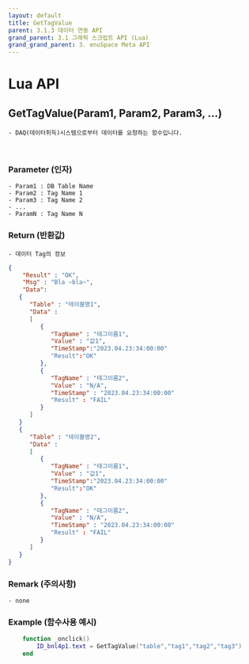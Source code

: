 ```yaml
---
layout: default
title: GetTagValue
parent: 3.1.3 데이터 연동 API
grand_parent: 3.1 그래픽 스크립트 API (Lua)
grand_grand_parent: 3. enuSpace Meta API
---
```


# Lua API 

## GetTagValue(Param1, Param2, Param3, ...)

    - DAQ(데이터취득)시스템으로부터 데이터를 요청하는 함수입니다.

<br>

### Parameter (인자)

    - Param1 : DB Table Name
    - Param2 : Tag Name 1
    - Param3 : Tag Name 2
    - ...
    - ParamN : Tag Name N


### Return (반환값)

	- 데이터 Tag의 정보
```Json
{
    "Result" : "OK",
    "Msg" : "Bla ~bla~",
    "Data":
   {
      "Table" : "테이블명1",
      "Data" :
      [
         {
            "TagName" : "태그이름1",
            "Value" : "값1",
            "TimeStamp":"2023.04.23:34:00:00"
            "Result":"OK"
         },
         {
            "TagName" : "태그이름2",
            "Value" : "N/A",
            "TimeStamp" : "2023.04.23:34:00:00"
            "Result" : "FAIL"
         }
      ]
   }
   {
      "Table" : "테이블명2",
      "Data" :
      [
         {
            "TagName" : "태그이름1",
            "Value" : "값1",
            "TimeStamp":"2023.04.23:34:00:00"
            "Result":"OK"
         },
         {
            "TagName" : "태그이름2",
            "Value" : "N/A",
            "TimeStamp" : "2023.04.23:34:00:00"
            "Result" : "FAIL"
         }
      ]
   }
}
```

### Remark (주의사항)
    - none

### Example (함수사용 예시)

```lua
	function _onclick()
		ID_bnl4p1.text = GetTagValue("table","tag1","tag2","tag3")
	end
```
